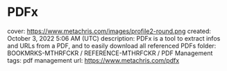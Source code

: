 # PDFx

cover: https://www.metachris.com/images/profile2-round.png
created: October 3, 2022 5:06 AM (UTC)
description: PDFx is a tool to extract infos and URLs from a PDF, and to easily download all referenced PDFs
folder: BOOKMRKS-MTHRFCKR / REFERENCE-MTHRFCKR / PDF Management
tags: pdf management
url: https://www.metachris.com/pdfx